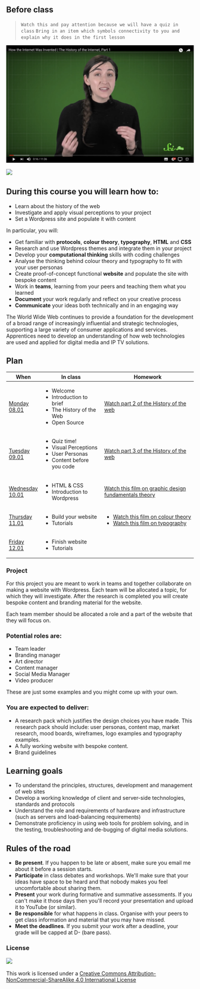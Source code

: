 ## Before class

> `Watch this and pay attention because we will have a quiz in class`
> `Bring in an item which symbols connectivity to you and explain why it does in the first lesson`

[![webhistory1](assets/youtube1.png)](https://www.youtube.com/watch?v=1UStbvRnwmQ)

<img src="https://media.giphy.com/media/CTX0ivSQbI78A/giphy.gif" width="900">

## During this course you will learn how to:
* Learn about the history of the web
* Investigate and apply visual perceptions to your project
* Set a Wordpress site and populate it with content

In particular, you will:

* Get familiar with **protocols**, **colour theory**, **typography**, **HTML** and **CSS**
* Research and use Wordpress themes and integrate them in your project
* Develop your **computational thinking** skills with coding challenges
* Analyse the thinking behind colour theory and typography to fit with your user personas
* Create proof-of-concept functional **website** and populate the site with bespoke content
* Work in **teams**, learning from your peers and teaching them what you learned
* **Document** your work regularly and reflect on your creative process
* **Communicate** your ideas both technically and in an engaging way

The World Wide Web continues to provide a foundation for the development of a broad range of increasingly influential and strategic technologies, supporting a large variety of consumer applications and services. Apprentices need to develop an understanding of how web technologies are used and applied for digital media and IP TV solutions.

## Plan

When | In class           | Homework
---- | ------------------ | --------
[Monday<br>08.01](sessions/01)| <ul><li>Welcome<li>Introduction to brief <li>The History of the Web <li>Open Source | [Watch part 2 of the History of the web](https://www.youtube.com/watch?v=1CsPHKJWiw0)
[Tuesday<br>09.01](sessions/02)| <ul><li>Quiz time! <li>Visual Perceptions <li>User Personas <li>Content before you code  | [Watch part 3 of the History of the web](https://www.youtube.com/watch?v=eYkXD_cGUYU)
[Wednesday<br>10.01](sessions/03)| <ul><li>HTML & CSS <li>Introduction to Wordpress | [Watch this film on graphic design fundamentals theory](https://www.youtube.com/watch?v=YqQx75OPRa0)
[Thursday<br>11.01](sessions/04)| <ul><li>Build your website <li>Tutorials | <ul><li> [Watch this film on colour theory](https://www.youtube.com/watch?v=_2LLXnUdUIc) <li> [Watch this film on typography](https://www.youtube.com/watch?v=sByzHoiYFX0)
[Friday<br>12.01](sessions/05)| <ul><li>Finish website <li>Tutorials |

### Project

For this project you are meant to work in teams and together collaborate on making a website with Wordpress. Each team will be allocated a topic, for which they will investigate. After the research is completed you will create bespoke content and branding material for the website.

Each team member should be allocated a role and a part of the website that they will focus on.

### Potential roles are:
* Team leader
* Branding manager
* Art director
* Content manager
* Social Media Manager
* Video producer

These are just some examples and you might come up with your own.

### You are expected to deliver:
* A research pack which justifies the design choices you have made. This research pack should include: user personas, content map, market research, mood boards, wireframes, logo examples and typography examples.
* A fully working website with bespoke content.
* Brand guidelines


## Learning goals

* To understand the principles, structures, development and management of web sites
* Develop a working knowledge of client and server-side technologies, standards and protocols
* Understand the role and requirements of hardware and infrastructure (such as servers and load-balancing requirements)
* Demonstrate proficiency in using web tools for problem solving, and in the testing, troubleshooting and de-bugging of digital media solutions.

## Rules of the road

* **Be present**. If you happen to be late or absent, make sure you email me about it before a session starts.
* **Participate** in class debates and workshops. We'll make sure that your ideas have space to be heard and that nobody makes you feel uncomfortable about sharing them.
* **Present** your work during formative and summative assessments. If you can't make it those days then you'll record your presentation and upload it to YouTube (or similar).
* **Be responsible** for what happens in class. Organise with your peers to get class information and material that you may have missed.
* **Meet the deadlines**. If you submit your work after a deadline, your grade will be capped at D- (bare pass).

### License

[![](https://i.creativecommons.org/l/by-nc-sa/4.0/88x31.png)](http://creativecommons.org/licenses/by-nc-sa/4.0)

This work is licensed under a [Creative Commons Attribution-NonCommercial-ShareAlike 4.0 International License ](http://creativecommons.org/licenses/by-nc-sa/4.0)
